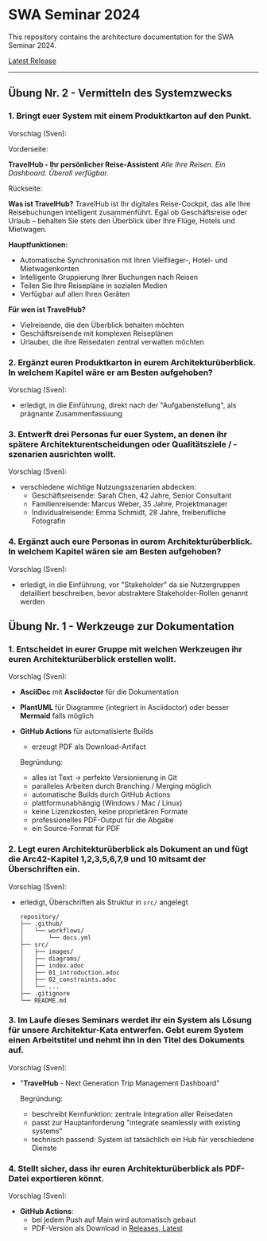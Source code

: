 # SWA Seminar 2024

This repository contains the architecture documentation for the SWA Seminar 2024.

[Latest Release](https://github.com/9juhnke/SWA-24-Seminar/releases/tag/latest)

---


## Übung Nr. 2 - Vermitteln des Systemzwecks

### 1. Bringt euer System mit einem Produktkarton auf den Punkt.

Vorschlag (Sven):

Vorderseite: 

**TravelHub - Ihr persönlicher Reise-Assistent**
_Alle Ihre Reisen. Ein Dashboard. Überall verfügbar._

Rückseite:

**Was ist TravelHub?**
TravelHub ist Ihr digitales Reise-Cockpit, das alle Ihre Reisebuchungen intelligent zusammenführt. Egal ob Geschäftsreise oder Urlaub – behalten Sie stets den Überblick über Ihre Flüge, Hotels und Mietwagen.

**Hauptfunktionen:**
- Automatische Synchronisation mit Ihren Vielflieger-, Hotel- und Mietwagenkonten
- Intelligente Gruppierung Ihrer Buchungen nach Reisen
- Teilen Sie Ihre Reisepläne in sozialen Medien
- Verfügbar auf allen Ihren Geräten

**Für wen ist TravelHub?**
- Vielreisende, die den Überblick behalten möchten
- Geschäftsreisende mit komplexen Reiseplänen
- Urlauber, die ihre Reisedaten zentral verwalten möchten

### 2. Ergänzt euren Produktkarton in eurem Architekturüberblick. In welchem Kapitel wäre er am Besten aufgehoben?

Vorschlag (Sven): 
- erledigt, in die Einführung, direkt nach der "Aufgabenstellung", als prägnante Zusammenfassuung

### 3. Entwerft drei Personas fur euer System, an denen ihr spätere Architekturentscheidungen oder Qualitätsziele / -szenarien ausrichten wollt.

Vorschlag (Sven):
- verschiedene wichtige Nutzungsszenarien abdecken:
  - Geschäftsreisende: Sarah Chen, 42 Jahre, Senior Consultant
  - Familienreisende:  Marcus Weber, 35 Jahre, Projektmanager
  - Individualreisende: Emma Schmidt, 28 Jahre, freiberufliche Fotografin

### 4. Ergänzt auch eure Personas in eurem Architekturüberblick. In welchem Kapitel wären sie am Besten aufgehoben?

Vorschlag (Sven): 
- erledigt, in die Einführung, vor "Stakeholder" da sie Nutzergruppen detailliert beschreiben, bevor abstraktere Stakeholder-Rollen genannt werden


## Übung Nr. 1 - Werkzeuge zur Dokumentation

### 1. Entscheidet in eurer Gruppe mit welchen Werkzeugen ihr euren Architekturüberblick erstellen wollt.

Vorschlag (Sven): 
- **AsciiDoc** mit **Asciidoctor** für die Dokumentation
- **PlantUML** für Diagramme (integriert in Asciidoctor) oder besser **Mermaid** falls möglich
- **GitHub Actions** für automatisierte Builds
    - erzeugt PDF als Download-Artifact

    Begründung:
    - alles ist Text → perfekte Versionierung in Git
    - paralleles Arbeiten durch Branching / Merging möglich
    - automatische Builds durch GitHub Actions
    - plattformunabhängig (Windows / Mac / Linux)
    - keine Lizenzkosten, keine proprietären Formate
    - professionelles PDF-Output für die Abgabe
    - ein Source-Format für PDF

### 2. Legt euren Architekturüberblick als Dokument an und fügt die Arc42-Kapitel 1,2,3,5,6,7,9 und 10 mitsamt der Überschriften ein.

Vorschlag (Sven): 
- erledigt, Überschriften als Struktur in `src/` angelegt

    ```
    repository/
    ├── .github/
    │   └── workflows/
    │       └── docs.yml
    ├── src/
    │   ├── images/
    │   ├── diagrams/
    │   ├── index.adoc
    │   ├── 01_introduction.adoc
    │   ├── 02_constraints.adoc
    │   └── ...
    ├── .gitignore
    └── README.md
    ```

### 3. Im Laufe dieses Seminars werdet ihr ein System als Lösung für unsere Architektur-Kata entwerfen. Gebt eurem System einen Arbeitstitel und nehmt ihn in den Titel des Dokuments auf.

Vorschlag (Sven):
- "**TravelHub** - Next Generation Trip Management Dashboard"
    
    Begründung:
    - beschreibt Kernfunktion: zentrale Integration aller Reisedaten
    - passt zur Hauptanforderung "integrate seamlessly with existing systems"
    - technisch passend: System ist tatsächlich ein Hub für verschiedene Dienste

### 4. Stellt sicher, dass ihr euren Architekturüberblick als PDF-Datei exportieren könnt.

Vorschlag (Sven):
- **GitHub Actions**:
    - bei jedem Push auf Main wird automatisch gebaut
    - PDF-Version als Download in [Releases, Latest](https://github.com/9juhnke/SWA-24-Seminar/releases/tag/latest)

